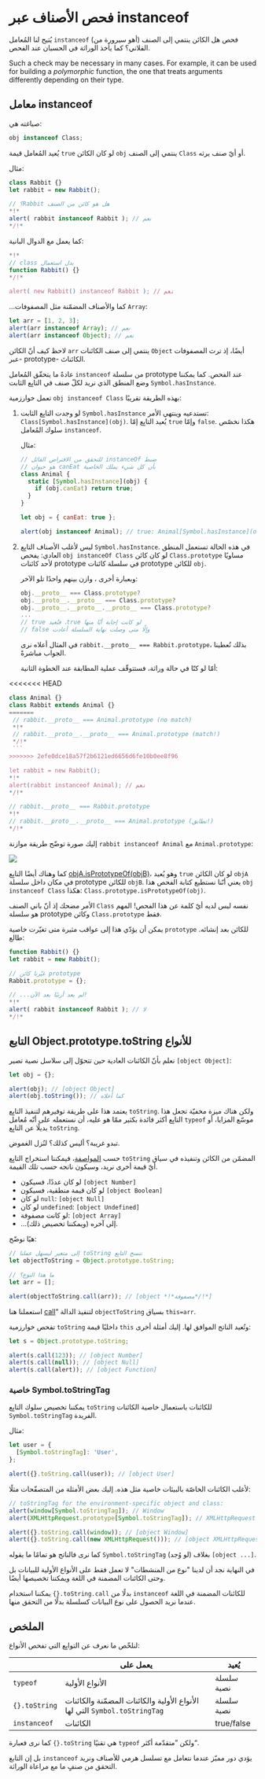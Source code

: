 # فحص الأصناف عبر instanceof

يُتيح لنا المُعامل `instanceof` (أهو سيرورة من) فحص هل الكائن ينتمي إلى الصنف الفلاني؟ كما يأخذ الوراثة في الحسبان عند الفحص.

Such a check may be necessary in many cases. For example, it can be used for building a _polymorphic_ function, the one that treats arguments differently depending on their type.

## معامل instanceof

صياغته هي:

```js
obj instanceof Class;
```

يُعيد المُعامل قيمة `true` لو كان الكائن `obj` ينتمي إلى الصنف `Class` أو أيّ صنف يرثه.

مثال:

```js run
class Rabbit {}
let rabbit = new Rabbit();

// ‫هل هو كائن من الصنف Rabbit؟
*!*
alert( rabbit instanceof Rabbit ); // نعم
*/!*
```

كما يعمل مع الدوال البانية:

```js run
*!*
// ‫بدل استعمال class
function Rabbit() {}
*/!*

alert( new Rabbit() instanceof Rabbit ); // نعم
```

...كما والأصناف المضمّنة مثل المصفوفات `Array`:

```js run
let arr = [1, 2, 3];
alert(arr instanceof Array); // نعم
alert(arr instanceof Object); // نعم
```

لاحظ كيف أنّ الكائن `arr` ينتمي إلى صنف الكائنات `Object` أيضًا، إذ ترث المصفوفات -عبر prototype- الكائناتَ.

عادةً ما يتحقّق المُعامل `instanceof` من سلسلة prototype عند الفحص. كما يمكننا وضع المنطق الذي نريد لكلّ صنف في التابِع الثابت `Symbol.hasInstance`.

تعمل خوارزمية `obj instanceof Class` بهذه الطريقة تقريبًا:

1. لو وجدت التابِع الثابت `Symbol.hasInstance` تستدعيه وينتهي الأمر: `Class[Symbol.hasInstance](obj)‎`. يُعيد التابِع إمّا `true` وإمّا `false`. هكذا نخصّص سلوك المُعامل `instanceof`.

   مثال:

   ```js run
   // ‫ضبط instanceOf للتحقق من الافتراض القائل
   // ‫بأن كل شيء يملك الخاصية canEat هو حيوان
   class Animal {
     static [Symbol.hasInstance](obj) {
       if (obj.canEat) return true;
     }
   }

   let obj = { canEat: true };

   alert(obj instanceof Animal); // true: Animal[Symbol.hasInstance](obj) is called
   ```

2. ليس لأغلب الأصناف التابِع `Symbol.hasInstance`. في هذه الحالة تستعمل المنطق العادي: يفحص `obj instanceOf Class` لو كان كائن `Class.prototype` مساويًا لأحد كائنات prototype في سلسلة كائنات prototype للكائن `obj`.

   وبعبارة أخرى ، وازن بينهم واحدًا تلو الآخر:

   ```js
   obj.__proto__ === Class.prototype?
   obj.__proto__.__proto__ === Class.prototype?
   obj.__proto__.__proto__.__proto__ === Class.prototype?
   ...
   // ‫لو كانت إجابة أيًا منها true، فتُعيد true
   // ‫وإلّا متى وصلت نهاية السلسلة أعادت false

   ```

   في المثال أعلاه نرى `rabbit.__proto__ === Rabbit.prototype`، بذلك تُعطينا الجواب مباشرةً.

   أمّا لو كنّا في حالة وراثة، فستتوقّف عملية المطابقة عند الخطوة الثانية:

<<<<<<< HEAD
   ```js run
   class Animal {}
   class Rabbit extends Animal {}
=======
    // rabbit.__proto__ === Animal.prototype (no match)
    *!*
    // rabbit.__proto__.__proto__ === Animal.prototype (match!)
    */!*
    ```
>>>>>>> 2efe0dce18a57f2b6121ed6656d6fe10b0ee8f96

   let rabbit = new Rabbit();
   *!*
   alert(rabbit instanceof Animal); // نعم
   */!*

   // rabbit.__proto__ === Rabbit.prototype
   *!*
   // rabbit.__proto__.__proto__ === Animal.prototype (تطابق!)
   */!*
   ```

إليك صورة توضّح طريقة موازنة `rabbit instanceof Animal` مع `Animal.prototype`:

![](instanceof.svg)

كما وهناك أيضًا التابِع [objA.isPrototypeOf(objB)‎](mdn:js/object/isPrototypeOf)، وهو يُعيد `true` لو كان الكائن `objA` في مكان داخل سلسلة prototype للكائن `objB`. يعني أنّنا نستطيع كتابة الفحص هذا `obj instanceof Class` هكذا: `Class.prototype.isPrototypeOf(obj)‎`.

الأمر مضحك إذ أنّ باني الصنف `Class` نفسه ليس لديه أيّ كلمة عن هذا الفحص! المهم هو سلسلة prototype وكائن `Class.prototype` فقط.

يمكن أن يؤدّي هذا إلى عواقب مثيرة متى تغيّرت خاصية `prototype` للكائن بعد إنشائه. طالع:

```js run
function Rabbit() {}
let rabbit = new Rabbit();

// غيّرنا كائن prototype
Rabbit.prototype = {};

// ...لم يعد أرنبًا بعد الآن!
*!*
alert( rabbit instanceof Rabbit ); // لا
*/!*
```

## التابع Object.prototype.toString للأنواع

نعلم بأنّ الكائنات العادية حين تتحوّل إلى سلاسل نصية تصير `[object Object]`:

```js run
let obj = {};

alert(obj); // [object Object]
alert(obj.toString()); // كما أعلاه
```

يعتمد هذا على طريقة توفيرهم لتنفيذ التابِع `toString`. ولكن هناك ميزة مخفيّة تجعل هذا التابِع أكثر فائدة بكثير ممّا هو عليه، أن نستعمله على أنّه مُعامل `typeof` موسّع المزايا، أو بديلًا عن التابِع `toString`.

تبدو غريبة؟ أليس كذلك؟ لنُزل الغموض.

حسب [المواصفة](https://tc39.github.io/ecma262/#sec-object.prototype.tostring)، فيمكننا استخراج التابِع `toString` المضمّن من الكائن وتنفيذه في سياق أيّ قيمة أخرى نريد، وسيكون ناتجه حسب تلك القيمة.

- لو كان عددًا، فسيكون `[object Number]`
- لو كان قيمة منطقية، فسيكون `[object Boolean]`
- لو كان `null`: ‏`[object Null]`
- لو كان `undefined`: ‏`[object Undefined]`
- لو كانت مصفوفة: `[object Array]`
- ...إلى آخره (ويمكننا تخصيص ذلك).

هيًا نوضّح:

```js run
// ننسخ التابِع‫ toString إلى متغير ليسهل عملنا
let objectToString = Object.prototype.toString;

// ما هذا النوع؟
let arr = [];

alert(objectToString.call(arr)); // [object *!*مصفوفة*/!*]
```

استعملنا هنا [call](mdn:js/function/call)“ لتنفيذ الدالة `objectToString` بسياق `this=arr`.

تفحص خوارزمية `toString` داخليًا قيمة `this` وتُعيد الناتج الموافق لها. إليك أمثلة أخرى:

```js run
let s = Object.prototype.toString;

alert(s.call(123)); // [object Number]
alert(s.call(null)); // [object Null]
alert(s.call(alert)); // [object Function]
```

### خاصية Symbol.toStringTag

يمكننا تخصيص سلوك التابِع `toString` للكائنات باستعمال خاصية الكائنات `Symbol.toStringTag` الفريدة.

مثال:

```js run
let user = {
  [Symbol.toStringTag]: 'User',
};

alert({}.toString.call(user)); // [object User]
```

لأغلب الكائنات الخاصّة بالبيئات خاصية مثل هذه. إليك بعض الأمثلة من المتصفّحات مثلًا:

```js run
// toStringTag for the environment-specific object and class:
alert(window[Symbol.toStringTag]); // Window
alert(XMLHttpRequest.prototype[Symbol.toStringTag]); // XMLHttpRequest

alert({}.toString.call(window)); // [object Window]
alert({}.toString.call(new XMLHttpRequest())); // [object XMLHttpRequest]
```

كما نرى فالناتج هو تمامًا ما يقوله `Symbol.toStringTag` (لو وُجد) بغلاف `[object ...‎]`.

في النهاية نجد أن لدينا "نوع من المنشطات" لا تعمل فقط على الأنواع الأولية للبيانات بل وحتى الكائنات المضمنة في اللغة ويمكننا تخصيصها أيضًا.

يمكننا استخدام `‎{}.toString.call` بدلًا من `instanceof` للكائنات المضمنة في اللغة عندما نريد الحصول على نوع البيانات كسلسلة بدلًا من التحقق منها.

## الملخص

لنلخّص ما نعرف عن التوابِع التي تفحص الأنواع:

|               | يعمل على                                                                   | يُعيد      |
| ------------- | -------------------------------------------------------------------------- | ---------- |
| `typeof`      | الأنواع الأولية                                                            | سلسلة نصية |
| `{}.toString` | الأنواع الأولية والكائنات المضمّنة والكائنات التي لها `Symbol.toStringTag` | سلسلة نصية |
| `instanceof`  | الكائنات                                                                   | true/false |

كما نرى فعبارة `‎{}.toString` هي تقنيًا `typeof` ولكن ”متقدّمة أكثر“.

بل إن التابع `instanceof` يؤدي دور مميّز عندما نتعامل مع تسلسل هرمي للأصناف ونريد التحقق من صنفٍ ما مع مراعاة الوراثة.
